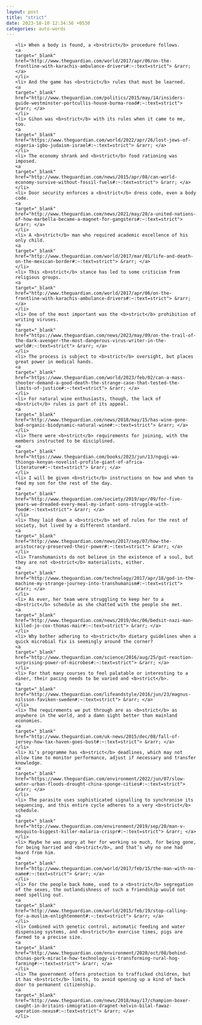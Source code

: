 ```yaml
---
layout: post
title: "strict"
date: 2023-10-10 12:34:56 +0530
categories: auto-words
---
```

<ol>

    <li> When a body is found, a <b>strict</b> procedure follows.
    <a 
    target="_blank" 
    href="http://www.theguardian.com/world/2017/apr/06/on-the-frontline-with-karachis-ambulance-drivers#:~:text=strict"> &rarr; </a>
    </li>
    <li> And the game has <b>strict</b> rules that must be learned.
    <a 
    target="_blank" 
    href="http://www.theguardian.com/politics/2015/may/14/insiders-guide-westminster-portcullis-house-burma-road#:~:text=strict"> &rarr; </a>
    </li>
    <li> Gihon was <b>strict</b> with its rules when it came to me, too.
    <a 
    target="_blank" 
    href="https://www.theguardian.com/world/2022/apr/26/lost-jews-of-nigeria-igbo-judaism-israel#:~:text=strict"> &rarr; </a>
    </li>
    <li> The economy shrank and <b>strict</b> food rationing was imposed.
    <a 
    target="_blank" 
    href="http://www.theguardian.com/news/2015/apr/08/can-world-economy-survive-without-fossil-fuels#:~:text=strict"> &rarr; </a>
    </li>
    <li> Door security enforces a <b>strict</b> dress code, even a body code.
    <a 
    target="_blank" 
    href="http://www.theguardian.com/news/2021/may/20/a-united-nations-of-how-marbella-became-a-magnet-for-gangsters#:~:text=strict"> &rarr; </a>
    </li>
    <li> A <b>strict</b> man who required academic excellence of his only child.
    <a 
    target="_blank" 
    href="http://www.theguardian.com/world/2017/mar/01/life-and-death-on-the-mexican-border#:~:text=strict"> &rarr; </a>
    </li>
    <li> This <b>strict</b> stance has led to some criticism from religious groups.
    <a 
    target="_blank" 
    href="http://www.theguardian.com/world/2017/apr/06/on-the-frontline-with-karachis-ambulance-drivers#:~:text=strict"> &rarr; </a>
    </li>
    <li> One of the most important was the <b>strict</b> prohibition of writing viruses.
    <a 
    target="_blank" 
    href="https://www.theguardian.com/news/2023/may/09/on-the-trail-of-the-dark-avenger-the-most-dangerous-virus-writer-in-the-world#:~:text=strict"> &rarr; </a>
    </li>
    <li> The process is subject to <b>strict</b> oversight, but places great power in medical hands.
    <a 
    target="_blank" 
    href="https://www.theguardian.com/world/2023/feb/02/can-a-mass-shooter-demand-a-good-death-the-strange-case-that-tested-the-limits-of-justice#:~:text=strict"> &rarr; </a>
    </li>
    <li> For natural wine enthusiasts, though, the lack of <b>strict</b> rules is part of its appeal.
    <a 
    target="_blank" 
    href="http://www.theguardian.com/news/2018/may/15/has-wine-gone-bad-organic-biodynamic-natural-wine#:~:text=strict"> &rarr; </a>
    </li>
    <li> There were <b>strict</b> requirements for joining, with the members instructed to be disciplined.
    <a 
    target="_blank" 
    href="https://www.theguardian.com/books/2023/jun/13/ngugi-wa-thiongo-kenyan-novelist-profile-giant-of-africa-literature#:~:text=strict"> &rarr; </a>
    </li>
    <li> I will be given <b>strict</b> instructions on how and when to feed my son for the rest of the day.
    <a 
    target="_blank" 
    href="http://www.theguardian.com/society/2019/apr/09/for-five-years-we-dreaded-every-meal-my-infant-sons-struggle-with-food#:~:text=strict"> &rarr; </a>
    </li>
    <li> They laid down a <b>strict</b> set of rules for the rest of society, but lived by a different standard.
    <a 
    target="_blank" 
    href="http://www.theguardian.com/news/2017/sep/07/how-the-aristocracy-preserved-their-power#:~:text=strict"> &rarr; </a>
    </li>
    <li> Transhumanists do not believe in the existence of a soul, but they are not <b>strict</b> materialists, either.
    <a 
    target="_blank" 
    href="http://www.theguardian.com/technology/2017/apr/18/god-in-the-machine-my-strange-journey-into-transhumanism#:~:text=strict"> &rarr; </a>
    </li>
    <li> As ever, her team were struggling to keep her to a <b>strict</b> schedule as she chatted with the people she met.
    <a 
    target="_blank" 
    href="http://www.theguardian.com/news/2019/dec/06/bedsit-nazi-man-killed-jo-cox-thomas-mair#:~:text=strict"> &rarr; </a>
    </li>
    <li> Why bother adhering to <b>strict</b> dietary guidelines when a quick microbial fix is seemingly around the corner?
    <a 
    target="_blank" 
    href="http://www.theguardian.com/science/2016/aug/25/gut-reaction-surprising-power-of-microbes#:~:text=strict"> &rarr; </a>
    </li>
    <li> For that many courses to feel palatable or interesting to a diner, their pacing needs to be varied and <b>strict</b>.
    <a 
    target="_blank" 
    href="http://www.theguardian.com/lifeandstyle/2016/jun/23/magnus-nilsson-faviken-sweden#:~:text=strict"> &rarr; </a>
    </li>
    <li> The requirements we put through are as <b>strict</b> as anywhere in the world, and a damn sight better than mainland economies.
    <a 
    target="_blank" 
    href="http://www.theguardian.com/uk-news/2015/dec/08/fall-of-jersey-how-tax-haven-goes-bust#:~:text=strict"> &rarr; </a>
    </li>
    <li> Xi’s programme has <b>strict</b> deadlines, which may not allow time to monitor performance, adjust if necessary and transfer knowledge.
    <a 
    target="_blank" 
    href="https://www.theguardian.com/environment/2022/jun/07/slow-water-urban-floods-drought-china-sponge-cities#:~:text=strict"> &rarr; </a>
    </li>
    <li> The parasite uses sophisticated signalling to synchronise its sequencing, and this entire cycle adheres to a very <b>strict</b> schedule.
    <a 
    target="_blank" 
    href="http://www.theguardian.com/environment/2019/sep/20/man-v-mosquito-biggest-killer-malaria-crispr#:~:text=strict"> &rarr; </a>
    </li>
    <li> Maybe he was angry at her for working so much, for being gone, for being harried and <b>strict</b>, and that’s why no one had heard from him.
    <a 
    target="_blank" 
    href="http://www.theguardian.com/world/2017/feb/15/the-man-with-no-name#:~:text=strict"> &rarr; </a>
    </li>
    <li> For the people back home, used to a <b>strict</b> segregation of the sexes, the outlandishness of such a friendship would not need spelling out.
    <a 
    target="_blank" 
    href="http://www.theguardian.com/world/2015/feb/19/stop-calling-for-a-muslim-enlightenment#:~:text=strict"> &rarr; </a>
    </li>
    <li> Combined with genetic control, automatic feeding and water dispensing systems, and <b>strict</b> exercise times, pigs are farmed to a precise size.
    <a 
    target="_blank" 
    href="http://www.theguardian.com/environment/2020/oct/08/behind-chinas-pork-miracle-how-technology-is-transforming-rural-hog-farming#:~:text=strict"> &rarr; </a>
    </li>
    <li> The government offers protection to trafficked children, but it has <b>strict</b> limits, to avoid opening up a kind of back door to permanent citizenship.
    <a 
    target="_blank" 
    href="http://www.theguardian.com/news/2018/may/17/champion-boxer-caught-in-britains-immigration-dragnet-kelvin-bilal-fawaz-operation-nexus#:~:text=strict"> &rarr; </a>
    </li>